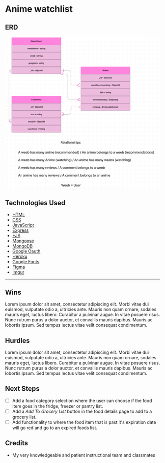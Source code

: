 # Anime watchlist
## ERD
![erg picture](Brianna-Dukes-ERD.PNG)

## Technologies Used

- [HTML](https://www.w3schools.com/html/)
- [CSS](https://www.w3schools.com/cssref/)
- [JavaScript](https://developer.mozilla.org/en-US/)
- [Express](https://expressjs.com/)
- [EJS](https://www.npmjs.com/package/express-ejs-layouts)
- [Mongoose](https://mongoosejs.com/)
- [MongoDB](https://www.mongodb.com/)
- [Google Oauth](https://developers.google.com/identity/protocols/oauth2)
- [Heroku](https://id.heroku.com/login)
- [Google Fonts](https://fonts.google.com/)
- [Figma](https://www.figma.com/)
- [Imgur](https://imgur.com/)

---
## Wins

Lorem ipsum dolor sit amet, consectetur adipiscing elit. Morbi vitae dui euismod, vulputate odio a, ultricies ante. Mauris non quam ornare, sodales mauris eget, luctus libero. Curabitur a pulvinar augue. In vitae posuere risus. Nunc rutrum purus a dolor auctor, et convallis mauris dapibus. Mauris ac lobortis ipsum. Sed tempus lectus vitae velit consequat condimentum.

## Hurdles
Lorem ipsum dolor sit amet, consectetur adipiscing elit. Morbi vitae dui euismod, vulputate odio a, ultricies ante. Mauris non quam ornare, sodales mauris eget, luctus libero. Curabitur a pulvinar augue. In vitae posuere risus. Nunc rutrum purus a dolor auctor, et convallis mauris dapibus. Mauris ac lobortis ipsum. Sed tempus lectus vitae velit consequat condimentum.

## Next Steps

- [ ] Add a food category selection where the user can choose if the food item goes in the fridge, freezer or pantry list.
- [ ] Add a *Add To Grocery List* button in the food details page to add to a grocery list.
- [ ] Add functionality to where the food item that is past it's expiration date will go red and go to an expired foods list.

## Credits

* My very knowledgeable and patient instructional team and classmates

